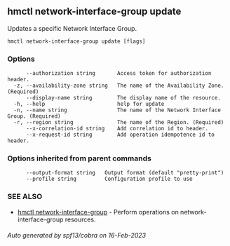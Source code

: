 ## hmctl network-interface-group update

Updates a specific Network Interface Group.

```
hmctl network-interface-group update [flags]
```

### Options

```
      --authorization string       Access token for authorization header.
  -z, --availability-zone string   The name of the Availability Zone. (Required)
      --display-name string        The display name of the resource.
  -h, --help                       help for update
  -n, --name string                The name of the Network Interface Group. (Required)
  -r, --region string              The name of the Region. (Required)
      --x-correlation-id string    Add correlation id to header.
      --x-request-id string        Add operation idempotence id to header.
```

### Options inherited from parent commands

```
      --output-format string   Output format (default "pretty-print")
      --profile string         Configuration profile to use
```

### SEE ALSO

* [hmctl network-interface-group](hmctl_network-interface-group.md)	 - Perform operations on network-interface-group resources.

###### Auto generated by spf13/cobra on 16-Feb-2023
